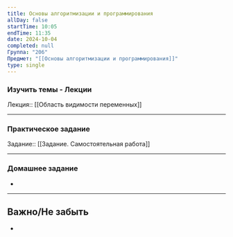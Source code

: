 ```yaml
---
title: Основы алгоритмизации и программирования
allDay: false
startTime: 10:05
endTime: 11:35
date: 2024-10-04
completed: null
Группа: "206"
Предмет: "[[Основы алгоритмизации и программирования]]"
type: single
---
```

### Изучить темы - Лекции

Лекция:: [[Область видимости переменных]]

---
### Практическое задание

Задание:: [[Задание. Самостоятельная работа]]

---
### Домашнее задание

- 

---
## Важно/Не забыть

- 